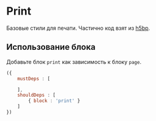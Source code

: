 # Print

Базовые стили для печати. Частично код взят из [h5bp](https://github.com/h5bp/html5-boilerplate).

## Использование блока

Добавьте блок `print` как зависимость к блоку `page`.

``` js
({
    mustDeps : [

    ],
    shouldDeps : [
        { block : 'print' }
    ]
})
```
